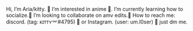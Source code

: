 Hi, I’m Aria/kitty. 💙
I’m interested in anime 🤍.
I’m currently learning how to socialize.💛
I’m looking to collaborate on amv edits.🍒
How to reach me: discord. (tag: ᴋɪᴛᴛʏ⌤#4795) 🦊
                 or 
                 Instagram. (user: um.l0ser) 💍
just dm me.

<!---
kxtty/kxtty is a ✨ special ✨ repository because its `README.md` (this file) appears on your GitHub profile.
You can click the Preview link to take a look at your changes.
--->
